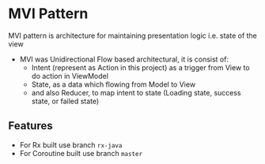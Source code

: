 # MVI Pattern
MVI pattern is architecture for maintaining presentation logic i.e. state of the view

- MVI was Unidirectional Flow based architectural, it is consist of:
  - Intent (represent as Action in this project) as a trigger from View to do action in ViewModel
  - State, as a data which flowing from Model to View
  - and also Reducer, to map intent to state (Loading state, success state, or failed state)

## Features
- For Rx built use branch `rx-java`
- For Coroutine built use branch `master`